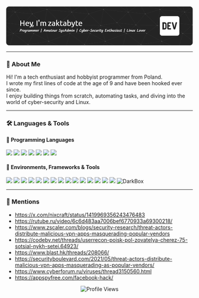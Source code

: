 ![Header](./github-header-image.png)

---

### 🧠 About Me

Hi! I'm a tech enthusiast and hobbyist programmer from Poland.  
I wrote my first lines of code at the age of 9 and have been hooked ever since.  
I enjoy building things from scratch, automating tasks, and diving into the world of cyber-security and Linux.

---

### 🛠️ Languages & Tools

#### 💬 Programming Languages
<p>
  <img src="https://img.shields.io/badge/Python-3776AB?style=flat&logo=python&logoColor=white"/>
  <img src="https://img.shields.io/badge/HTML5-E34F26?style=flat&logo=html5&logoColor=white"/>
  <img src="https://img.shields.io/badge/CSS3-1572B6?style=flat&logo=css3&logoColor=white"/>
  <img src="https://img.shields.io/badge/JavaScript-F7DF1E?style=flat&logo=javascript&logoColor=black"/>
  <img src="https://img.shields.io/badge/Batch-0078D6?style=flat&logo=gnometerminal&logoColor=white"/>
  <img src="https://img.shields.io/badge/AutoIt-1C3552?style=flat&logo=autoit&logoColor=white"/>
  <img src="https://img.shields.io/badge/Lua-2C2D72?style=flat&logo=lua&logoColor=white"/>
</p>

#### 🧰 Environments, Frameworks & Tools
<p>
  <img src="https://img.shields.io/badge/Windows-0078D6?style=flat&logo=windows&logoColor=white"/>
  <img src="https://img.shields.io/badge/Linux-FCC624?style=flat&logo=linux&logoColor=black"/>
  <img src="https://img.shields.io/badge/Raspberry%20Pi-C51A4A?style=flat&logo=raspberry-pi&logoColor=white"/>
  <img src="https://img.shields.io/badge/Arduino-00979D?style=flat&logo=arduino&logoColor=white"/>
  <img src="https://img.shields.io/badge/ESP8266-303030?style=flat&logoColor=white"/>
  <img src="https://img.shields.io/badge/ESP32-303030?style=flat&logoColor=white"/>
  <img src="https://img.shields.io/badge/Brave-FF7139?style=flat&logo=brave&logoColor=white"/>
  <img src="https://img.shields.io/badge/VSCodium-007ACC?style=flat&logo=visual-studio-code&logoColor=white"/>
  <img src="https://img.shields.io/badge/VirtualBox-183A61?style=flat&logo=virtualbox&logoColor=white"/>
  <img src="https://img.shields.io/badge/MySQL-4479A1?style=flat&logo=mysql&logoColor=white"/>
  <img src="https://img.shields.io/badge/Docker-2496ED?style=flat&logo=docker&logoColor=white"/>
  <img src="https://img.shields.io/badge/Flask-000000?style=flat&logo=flask&logoColor=white"/>
  <img src="https://img.shields.io/badge/Selenium-43B02A?style=flat&logo=selenium&logoColor=white"/>
  <img src="https://img.shields.io/badge/PyAutoGUI-A6B91A?style=flat&logo=python&logoColor=white"/>
  <img src="https://img.shields.io/badge/Regex-CC342D?style=flat&logoColor=white"/>
  <img src="https://img.shields.io/badge/DarkBox-222222?style=flat&logo=gnometerminal&logoColor=white" alt="DarkBox"/>
</p>

---

### 🧾 Mentions

* https://x.com/nixcraft/status/1419969356243476483
* https://rutube.ru/video/6c6d483aa7006bef6770933a69300218/
* https://www.zscaler.com/blogs/security-research/threat-actors-distribute-malicious-vpn-apps-masquerading-popular-vendors
* https://codeby.net/threads/userrecon-poisk-pol-zovatelya-cherez-75-sotsial-nykh-setei.64923/
* https://www.blast.hk/threads/208066/
* https://securityboulevard.com/2021/05/threat-actors-distribute-malicious-vpn-apps-masquerading-as-popular-vendors/
* https://www.cyberforum.ru/viruses/thread3150560.html
* https://appspyfree.com/facebook-hack/

<p align="center">
  <img src="https://komarev.com/ghpvc/?username=hXR16F&color=blue&abbreviated=true&style=pixel" alt="Profile Views" />
</p>

